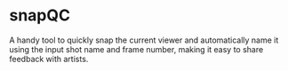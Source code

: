 # snapQC
A handy tool to quickly snap the current viewer and automatically name it using the input shot name and frame number, making it easy to share feedback with artists.

